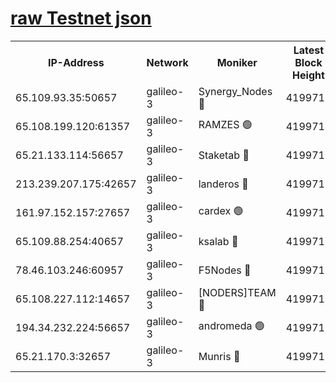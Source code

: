 [raw Testnet json](https://rpc-check.androt.stavr.tech/androt/rpcandrot_result.json)
=

<table><tr><th>IP-Address</th><th>Network</th><th>Moniker</th><th>Latest Block Height</th><th>Earliest Block Height</th><th>Catching Up</th><th>Tx Index</th><th>Voting Power</th><th>Scan Time</th></tr><tr><td>65.109.93.35:50657</td><td>galileo-3</td><td>Synergy_Nodes 🔴</td><td>4199716</td><td>0</td><td>False</td><td>on</td><td>960602</td><td>2023-12-12T19:39:40.086678506UTC</td></tr><tr><td>65.108.199.120:61357</td><td>galileo-3</td><td>RAMZES 🟢</td><td>4199714</td><td>1</td><td>False</td><td>on</td><td>0</td><td>2023-12-12T19:39:26.854116320UTC</td></tr><tr><td>65.21.133.114:56657</td><td>galileo-3</td><td>Staketab 🔴</td><td>4199717</td><td>90001</td><td>False</td><td>on</td><td>2</td><td>2023-12-12T19:39:41.036556015UTC</td></tr><tr><td>213.239.207.175:42657</td><td>galileo-3</td><td>landeros 🔴</td><td>4199712</td><td>2642001</td><td>False</td><td>on</td><td>72</td><td>2023-12-12T19:39:14.607306769UTC</td></tr><tr><td>161.97.152.157:27657</td><td>galileo-3</td><td>cardex 🟢</td><td>4199716</td><td>2945323</td><td>False</td><td>on</td><td>0</td><td>2023-12-12T19:39:40.396558813UTC</td></tr><tr><td>65.109.88.254:40657</td><td>galileo-3</td><td>ksalab 🔴</td><td>4199713</td><td>3000356</td><td>False</td><td>on</td><td>31929</td><td>2023-12-12T19:39:22.430911276UTC</td></tr><tr><td>78.46.103.246:60957</td><td>galileo-3</td><td>F5Nodes 🔴</td><td>4199716</td><td>3057001</td><td>False</td><td>off</td><td>24</td><td>2023-12-12T19:39:40.656020368UTC</td></tr><tr><td>65.108.227.112:14657</td><td>galileo-3</td><td>[NODERS]TEAM 🔴</td><td>4199712</td><td>3176323</td><td>False</td><td>on</td><td>959621</td><td>2023-12-12T19:39:14.957184257UTC</td></tr><tr><td>194.34.232.224:56657</td><td>galileo-3</td><td>andromeda 🟢</td><td>4199713</td><td>4099713</td><td>False</td><td>off</td><td>0</td><td>2023-12-12T19:39:22.103774079UTC</td></tr><tr><td>65.21.170.3:32657</td><td>galileo-3</td><td>Munris 🔴</td><td>4199715</td><td>4099715</td><td>False</td><td>off</td><td>414</td><td>2023-12-12T19:39:31.568618340UTC</td></tr></table>
